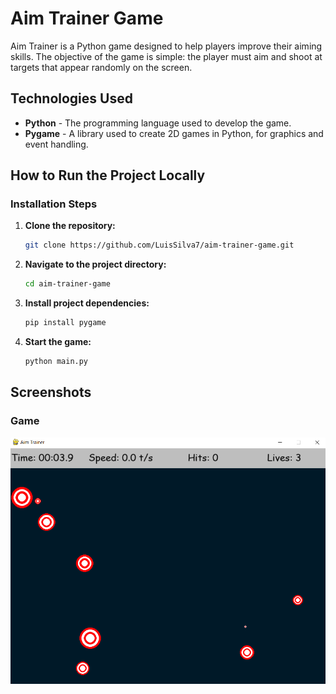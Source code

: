 # Aim Trainer Game

Aim Trainer is a Python game designed to help players improve their aiming skills. The objective of the game is simple: the player must aim and shoot at targets that appear randomly on the screen.

## Technologies Used

- **Python** - The programming language used to develop the game.
- **Pygame** - A library used to create 2D games in Python, for graphics and event handling.

## How to Run the Project Locally

### Installation Steps

1. **Clone the repository:**

   ```bash
   git clone https://github.com/LuisSilva7/aim-trainer-game.git
   ```

2. **Navigate to the project directory:**

   ```bash
   cd aim-trainer-game
   ```

3. **Install project dependencies:**

   ```bash
   pip install pygame
   ```

4. **Start the game:**
   ```bash
   python main.py
   ```

## Screenshots

### Game

![Game](screenshots/game.png)
